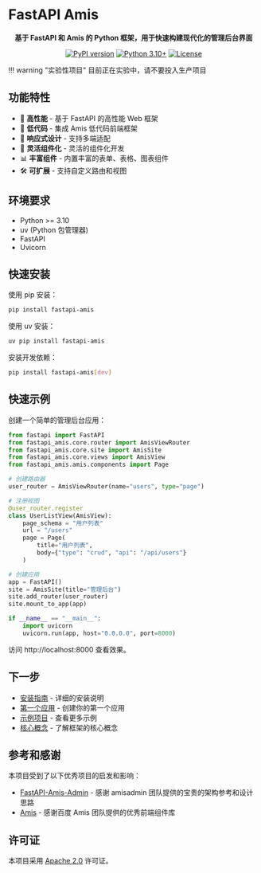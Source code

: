 # FastAPI Amis

<div align="center">

**基于 FastAPI 和 Amis 的 Python 框架，用于快速构建现代化的管理后台界面**

[![PyPI version](https://badge.fury.io/py/fastapi-amis.svg)](https://pypi.org/project/fastapi-amis/)
[![Python 3.10+](https://img.shields.io/badge/python-3.10+-blue.svg)](https://www.python.org/downloads/)
[![License](https://img.shields.io/badge/License-Apache%202.0-blue.svg)](https://opensource.org/licenses/Apache-2.0)

</div>

!!! warning "实验性项目"
    目前正在实验中，请不要投入生产项目

## 功能特性

- 🚀 **高性能** - 基于 FastAPI 的高性能 Web 框架
- 🎨 **低代码** - 集成 Amis 低代码前端框架
- 📱 **响应式设计** - 支持多端适配
- 🔧 **灵活组件化** - 灵活的组件化开发
- 📊 **丰富组件** - 内置丰富的表单、表格、图表组件
- 🛠️ **可扩展** - 支持自定义路由和视图

## 环境要求

- Python >= 3.10
- uv (Python 包管理器)
- FastAPI
- Uvicorn

## 快速安装

使用 pip 安装：

```bash
pip install fastapi-amis
```

使用 uv 安装：

```bash
uv pip install fastapi-amis
```

安装开发依赖：

```bash
pip install fastapi-amis[dev]
```

## 快速示例

创建一个简单的管理后台应用：

```python
from fastapi import FastAPI
from fastapi_amis.core.router import AmisViewRouter
from fastapi_amis.core.site import AmisSite
from fastapi_amis.core.views import AmisView
from fastapi_amis.amis.components import Page

# 创建路由器
user_router = AmisViewRouter(name="users", type="page")

# 注册视图
@user_router.register
class UserListView(AmisView):
    page_schema = "用户列表"
    url = "/users"
    page = Page(
        title="用户列表",
        body={"type": "crud", "api": "/api/users"}
    )

# 创建应用
app = FastAPI()
site = AmisSite(title="管理后台")
site.add_router(user_router)
site.mount_to_app(app)

if __name__ == "__main__":
    import uvicorn
    uvicorn.run(app, host="0.0.0.0", port=8000)
```

访问 http://localhost:8000 查看效果。

## 下一步

- [安装指南](getting-started/installation.md) - 详细的安装说明
- [第一个应用](getting-started/first-app.md) - 创建你的第一个应用
- [示例项目](getting-started/examples.md) - 查看更多示例
- [核心概念](guide/concepts.md) - 了解框架的核心概念

## 参考和感谢

本项目受到了以下优秀项目的启发和影响：

- [FastAPI-Amis-Admin](https://github.com/amisadmin/fastapi-amis-admin) - 感谢 amisadmin 团队提供的宝贵的架构参考和设计思路
- [Amis](https://github.com/baidu/amis) - 感谢百度 Amis 团队提供的优秀前端组件库

## 许可证

本项目采用 [Apache 2.0](https://github.com/InfernalAzazel/fastapi-amis/blob/main/LICENSE) 许可证。
